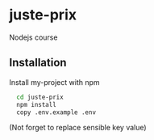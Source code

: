 # juste-prix

Nodejs course

## Installation

Install my-project with npm

```bash
  cd juste-prix
  npm install
  copy .env.example .env
```
(Not forget to replace sensible key value)
